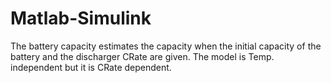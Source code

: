 # Matlab-Simulink

The battery capacity estimates the capacity when the initial capacity of the battery and the discharger CRate are given. The model is Temp. independent but it is CRate dependent. 

